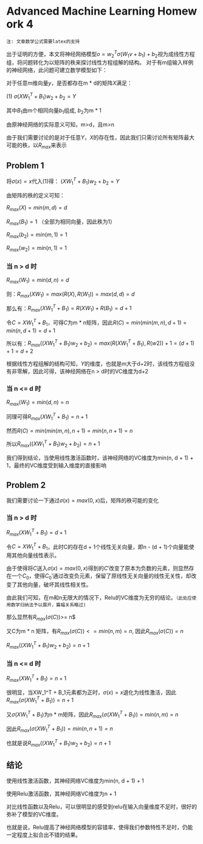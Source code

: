 
# Advanced Machine Learning Homework 4

`注: 文章数学公式需要latex的支持`

出于证明的方便，本文将神经网络模型$o=w_2^T\sigma(W_1v+b_1)+b_2$视为成线性方程组，将问题转化为以矩阵的秩来探讨线性方程组解的结构。
对于有m组输入样例的神经网络，此问题可建立数学模型如下：

对于任意m维向量$y$，是否都存在m * d的矩阵$X$满足：

 (1) $\sigma(XW_1^T+B_1)w_2+b_2=Y$

其中$B_1$由m个相同向量$b_1$组成,  $b_2$为m * 1

由原神经网络的实际意义可知，m>d，且m>n

由于我们需要讨论的是对于任意$Y$，$X$的存在性，因此我们只需讨论所有矩阵最大可能的秩，以$R_{max}$来表示

## Problem 1

将$\sigma(x)=x$代入(1)得：
$(XW_1^T+B_1)w_2+b_2=Y$

由矩阵的秩的定义可知：

$R_{max}(X)=min(m,d)=d$

$R_{max}(B_1)=1$ （全部为相同向量，因此秩为1）

$R_{max}(b_2)=min(m,1)=1$

$R_{max}(w_2)=min(n,1)=1$

### 当 n > d 时

$R_{max}(W_1)=min(d,n)=d$

则：$R_{max}(XW_1) = max(R(X), R(W_1)) = max(d, d) = d$

那么有：$R_{max}(XW_1^T + B_1) = R(XW_1) + R(B_1) = d + 1$

令$C=XW_1^T+B_1$，可得$C$为m * n矩阵，因此$R(C) = min(min(m, n), d+1) = min(n, d + 1) = d + 1$

所以有：$R_{max}((XW_1^T + B_1)w_2 + b_2) = max(R(XW_1^T + B_1), R(w2)) + 1 = (d + 1) + 1 = d + 2$

根据线性方程组解的结构可知，$Y$的维度，也就是m大于d+2时，该线性方程组没有非零解，因此可得，该神经网络在n > d时的VC维度为d+2

### 当 n <= d 时

$R_{max}(W_1)=min(d,n)=n$

同理可得$R_{max}(XW_1^T + B_1) = n + 1$

然而$R(C) = min(min(m, n), n + 1) = min(n, n + 1) = n$

所以$R_{max}((XW_1^T + B_1)w_2 + b_2) = n + 1$

我们得到结论，当使用线性激活函数时，该神经网络的VC维度为min(n, d + 1) + 1，最终的VC维度受到输入维度的直接影响

## Problem 2

我们需要讨论一下通过$\sigma(x)=max(0, x)$后，矩阵的秩可能的变化

### 当 n > d 时

$R_{max}(XW_1^T + B_1) = d + 1$

令$C=XW_1^T+B_1$，此时C的存在d + 1个线性无关向量，即n - (d + 1)个向量能使用其他向量线性表示。

由于使得将$C$送入$\sigma(x)=max(0, x)$得到的$C'$改变了原本为负数的元素，则显然存在一个$C_0$，使得$C_0'$通过改变负元素，保留了原线性无关向量的线性无关性，却改变了其他向量，破坏其线性相关性。

由此我们可知，在m和n无限大的情况下，Relu的VC维度为无穷的结论。`（此处应使用数学归纳法予以展开，篇幅关系略过)`

那么显然有$R_{max}(\sigma(C))$>= n$

又C为m * n 矩阵，有$R_{max}(\sigma(C)) <= min(n, m) = n$, 因此$R_{max}(\sigma(C)) = n$

$R_{max}((XW_1^T + B_1)w_2 + b_2) = n + 1$

### 当 n <= d 时

$R_{max}(XW_1^T+B_1) = n + 1$

很明显，当XW_1^T + B_1元素都为正时，$\sigma(x) = x$退化为线性激活，因此$R_{max}(\sigma(XW_1^T + B_1)) = n + 1$

又$\sigma(XW_1^T + B_1)$为n * m矩阵，因此$R_{max}(\sigma(XW_1^T + B_1)) = min(n, m) = n$

因此$R_{max}(\sigma(XW_1^T + B_1)) = min(n, n + 1) = n$

也就是说$R_{max}((XW_1^T + B_1)w_2 + b_2) = n + 1$

## 结论

使用线性激活函数，其神经网络VC维度为min(n, d + 1) + 1

使用Relu激活函数，其神经网络VC维度为n + 1

对比线性函数以及Relu，可以很明显的感受到relu在输入向量维度不足时，很好的弥补了模型的VC维度。

也就是说，Relu提高了神经网络模型的容错率，使得我们参数特性不足时，仍能一定程度上拟合出不错的结果。
